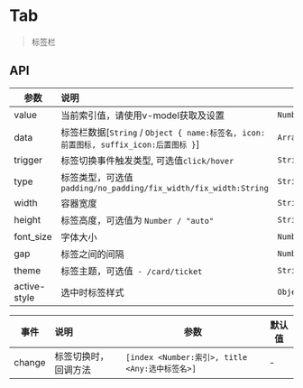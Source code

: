 # Tab

> 标签栏

## API

| 参数 | 说明 | 类型 | 默认值 |
| ----|:-----| ---- | ---- |
| value | 当前索引值，请使用v-model获取及设置  | `Number` | `0` |
| data | 标签栏数据[`String` / `Object { name:标签名, icon:前置图标, suffix_icon:后置图标 }`] | `Array` | - |
| trigger | 标签切换事件触发类型, 可选值`click/hover`  | `String` | `click` |
| type | 标签类型，可选值`padding/no_padding/fix_width/fix_width:String`  | `String` | `padding` |
| width | 容器宽度  | `String/Number` | - |
| height | 标签高度，可选值为 `Number / "auto"`  | `String/Number` | `40` |
| font_size | 字体大小  | `Number` | `14` |
| gap | 标签之间的间隔  | `Number` | - |
| theme | 标签主题，可选值` - /card/ticket`  | `String` | - |
| active-style | 选中时标签样式  | `Object` | - |


| 事件 | 说明 | 参数 | 默认值 |
| ----|:-----| ---- | ---- |
| change | 标签切换时，回调方法 | `[index <Number:索引>, title <Any:选中标签名>]` | - |
